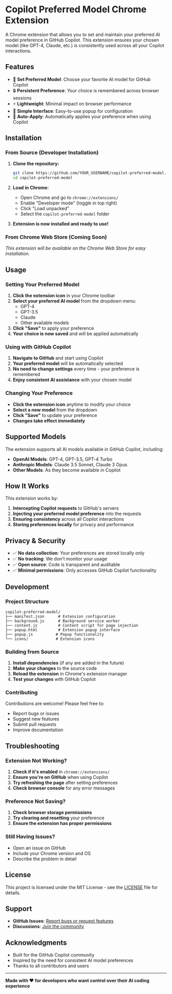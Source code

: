 # Copilot Preferred Model Chrome Extension

A Chrome extension that allows you to set and maintain your preferred AI model preference in GitHub Copilot. This extension ensures your chosen model (like GPT-4, Claude, etc.) is consistently used across all your Copilot interactions.

## Features

- 🎯 **Set Preferred Model**: Choose your favorite AI model for GitHub Copilot
- 🔒 **Persistent Preference**: Your choice is remembered across browser sessions
- ⚡ **Lightweight**: Minimal impact on browser performance
- 🎨 **Simple Interface**: Easy-to-use popup for configuration
- 🔄 **Auto-Apply**: Automatically applies your preference when using Copilot

## Installation

### From Source (Developer Installation)

1. **Clone the repository:**
   ```bash
   git clone https://github.com/YOUR_USERNAME/copilot-preferred-model.git
   cd copilot-preferred-model
   ```

2. **Load in Chrome:**
   - Open Chrome and go to `chrome://extensions/`
   - Enable "Developer mode" (toggle in top right)
   - Click "Load unpacked"
   - Select the `copilot-preferred-model` folder

3. **Extension is now installed and ready to use!**

### From Chrome Web Store (Coming Soon)

*This extension will be available on the Chrome Web Store for easy installation.*

## Usage

### Setting Your Preferred Model

1. **Click the extension icon** in your Chrome toolbar
2. **Select your preferred AI model** from the dropdown menu:
   - GPT-4
   - GPT-3.5
   - Claude
   - Other available models
3. **Click "Save"** to apply your preference
4. **Your choice is now saved** and will be applied automatically

### Using with GitHub Copilot

1. **Navigate to GitHub** and start using Copilot
2. **Your preferred model** will be automatically selected
3. **No need to change settings** every time - your preference is remembered
4. **Enjoy consistent AI assistance** with your chosen model

### Changing Your Preference

- **Click the extension icon** anytime to modify your choice
- **Select a new model** from the dropdown
- **Click "Save"** to update your preference
- **Changes take effect immediately**

## Supported Models

The extension supports all AI models available in GitHub Copilot, including:

- **OpenAI Models**: GPT-4, GPT-3.5, GPT-4 Turbo
- **Anthropic Models**: Claude 3.5 Sonnet, Claude 3 Opus
- **Other Models**: As they become available in Copilot

## How It Works

This extension works by:

1. **Intercepting Copilot requests** to GitHub's servers
2. **Injecting your preferred model preference** into the requests
3. **Ensuring consistency** across all Copilot interactions
4. **Storing preferences locally** for privacy and performance

## Privacy & Security

- ✅ **No data collection**: Your preferences are stored locally only
- ✅ **No tracking**: We don't monitor your usage
- ✅ **Open source**: Code is transparent and auditable
- ✅ **Minimal permissions**: Only accesses GitHub Copilot functionality

## Development

### Project Structure

```
copilot-preferred-model/
├── manifest.json      # Extension configuration
├── background.js      # Background service worker
├── content.js         # Content script for page injection
├── popup.html         # Extension popup interface
├── popup.js          # Popup functionality
└── icons/            # Extension icons
```

### Building from Source

1. **Install dependencies** (if any are added in the future)
2. **Make your changes** to the source code
3. **Reload the extension** in Chrome's extension manager
4. **Test your changes** with GitHub Copilot

### Contributing

Contributions are welcome! Please feel free to:

- Report bugs or issues
- Suggest new features
- Submit pull requests
- Improve documentation

## Troubleshooting

### Extension Not Working?

1. **Check if it's enabled** in `chrome://extensions/`
2. **Ensure you're on GitHub** when using Copilot
3. **Try refreshing the page** after setting preferences
4. **Check browser console** for any error messages

### Preference Not Saving?

1. **Check browser storage permissions**
2. **Try clearing and resetting** your preference
3. **Ensure the extension has proper permissions**

### Still Having Issues?

- Open an issue on GitHub
- Include your Chrome version and OS
- Describe the problem in detail

## License

This project is licensed under the MIT License - see the [LICENSE](LICENSE) file for details.

## Support

- **GitHub Issues**: [Report bugs or request features](https://github.com/YOUR_USERNAME/copilot-preferred-model/issues)
- **Discussions**: [Join the community](https://github.com/YOUR_USERNAME/copilot-preferred-model/discussions)

## Acknowledgments

- Built for the GitHub Copilot community
- Inspired by the need for consistent AI model preferences
- Thanks to all contributors and users

---

**Made with ❤️ for developers who want control over their AI coding experience**

